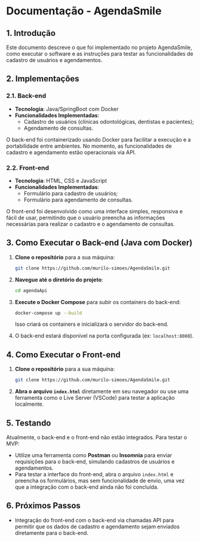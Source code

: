 # Documentação - AgendaSmile

## 1. Introdução

Este documento descreve o que foi implementado no projeto AgendaSmile, como executar o software e as instruções para testar as funcionalidades de cadastro de usuários e agendamentos.

## 2. Implementações

### 2.1. Back-end

- **Tecnologia**: Java/SpringBoot com Docker
- **Funcionalidades Implementadas**:
  - Cadastro de usuários (clínicas odontológicas, dentistas e pacientes);
  - Agendamento de consultas.

O back-end foi containerizado usando Docker para facilitar a execução e a portabilidade entre ambientes. No momento, as funcionalidades de cadastro e agendamento estão operacionais via API.

### 2.2. Front-end

- **Tecnologia**: HTML, CSS e JavaScript
- **Funcionalidades Implementadas**:
  - Formulário para cadastro de usuários;
  - Formulário para agendamento de consultas.

O front-end foi desenvolvido como uma interface simples, responsiva e fácil de usar, permitindo que o usuário preencha as informações necessárias para realizar o cadastro e o agendamento de consultas.

## 3. Como Executar o Back-end (Java com Docker)

1. **Clone o repositório** para a sua máquina:

   ```bash
   git clone https://github.com/murilo-simoes/AgendaSmile.git
   ```

2. **Navegue até o diretório do projeto**:

   ```bash
   cd agendaApi
   ```

3. **Execute o Docker Compose** para subir os containers do back-end:

   ```bash
   docker-compose up --build
   ```

   Isso criará os containers e inicializará o servidor do back-end.

4. O back-end estará disponível na porta configurada (ex: `localhost:8080`).

## 4. Como Executar o Front-end

1. **Clone o repositório** para a sua máquina:

   ```bash
   git clone https://github.com/murilo-simoes/AgendaSmile.git
   ```

2. **Abra o arquivo `index.html`** diretamente em seu navegador ou use uma ferramenta como o Live Server (VSCode) para testar a aplicação localmente.

## 5. Testando

Atualmente, o back-end e o front-end não estão integrados. Para testar o MVP:

- Utilize uma ferramenta como **Postman** ou **Insomnia** para enviar requisições para o back-end, simulando cadastros de usuários e agendamentos.
- Para testar a interface do front-end, abra o arquivo `index.html` e preencha os formulários, mas sem funcionalidade de envio, uma vez que a integração com o back-end ainda não foi concluída.

## 6. Próximos Passos

- Integração do front-end com o back-end via chamadas API para permitir que os dados de cadastro e agendamento sejam enviados diretamente para o back-end.
